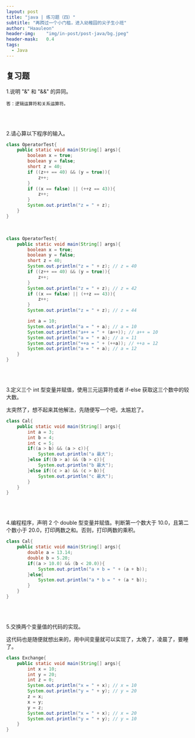```yaml
---
layout: post
title: "java | 练习题（四）"
subtitle: "再跨过一个小门槛，进入幼稚园的尖子生小班"
author: "Haauleon"
header-img:    "img/in-post/post-java/bg.jpeg"
header-mask:   0.4
tags:
  - Java
---
```




## 复习题
1.说明 "&" 和 "&&" 的异同。     

```
答：逻辑运算符和关系运算符。
```   

<br><br>

2.请心算以下程序的输入。     

```java
class OperatorTest{
    public static void main(String[] args){
        boolean x = true;
        boolean y = false;
        short z = 40;
        if ((z++ == 40) && (y = true)){
            z++;
        }
        if ((x == false) || (++z == 43)){
            z++;
        }
        System.out.println("z = " + z);
    }
}
```      

<br>

```java
class OperatorTest{
    public static void main(String[] args){
        boolean x = true;
        boolean y = false;
        short z = 40;
        System.out.println("z = " + z); // z = 40
        if ((z++ == 40) && (y = true)){
            z++;
        }
        System.out.println("z = " + z); // z = 42
        if ((x == false) || (++z == 43)){
            z++;
        }
        System.out.println("z = " + z); // z = 44

        int a = 10;
        System.out.println("a = " + a); // a = 10
        System.out.println("a++ = " + (a++)); // a++ = 10
        System.out.println("a = " + a); // a = 11
        System.out.println("++a = " + (++a)); // ++a = 12
        System.out.println("a = " + a); // a = 12
    }
}
```   

<br><br>

3.定义三个 int 型变量并赋值，使用三元运算符或者 if-else 获取这三个数中的较大数。    

太突然了，想不起来其他解法，先随便写一个吧，太尴尬了。           

```java
class Cal{
    public static void main(String[] args){
        int a = 3;
        int b = 4;
        int c = 5;
        if((a > b) && (a > c)){
            System.out.println("a 最大");
        }else if((b > a) && (b > c)){
            System.out.println("b 最大");
        }else if((c > a) && (c > b)){
            System.out.println("c 最大");
        }
    }
}
```    

<br><br>

4.编程程序，声明 2 个 double 型变量并赋值。判断第一个数大于 10.0，且第二个数小于 20.0，打印两数之和。否则，打印两数的乘积。     

```java
class Cal{
    public static void main(String[] args){
        double a = 13.14;
        double b = 5.20;
        if((a > 10.0) && (b < 20.0)){
            System.out.println("a + b = " + (a + b));
        }else{
            System.out.println("a * b = " + (a * b));
        }
    }
}
```

<br><br>

5.交换两个变量值的代码的实现。     

这代码也是随便就想出来的，用中间变量就可以实现了，太晚了，凌晨了，要睡了。         

```java
class Exchange{
    public static void main(String[] args){
        int x = 10;
        int y = 20;
        int z = 0;
        System.out.println("x = " + x); // x = 10
        System.out.println("y = " + y); // y = 20
        z = x;
        x = y;
        y = z;
        System.out.println("x = " + x); // x = 20
        System.out.println("y = " + y); // y = 10
    }
}
```
